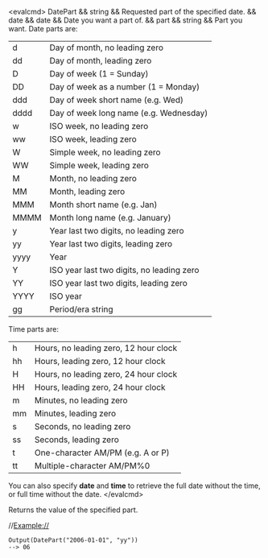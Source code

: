 \<evalcmd\> DatePart && string && Requested part of the specified date. && date && date && Date you want a part of. && part && string && Part you want. Date parts are:

|      |                                           |
|------|-------------------------------------------|
| d    | Day of month, no leading zero             |
| dd   | Day of month, leading zero                |
| D    | Day of week (1 = Sunday)                  |
| DD   | Day of week as a number (1 = Monday)      |
| ddd  | Day of week short name (e.g. Wed)         |
| dddd | Day of week long name (e.g. Wednesday)    |
| w    | ISO week, no leading zero                 |
| ww   | ISO week, leading zero                    |
| W    | Simple week, no leading zero              |
| WW   | Simple week, leading zero                 |
| M    | Month, no leading zero                    |
| MM   | Month, leading zero                       |
| MMM  | Month short name (e.g. Jan)               |
| MMMM | Month long name (e.g. January)            |
| y    | Year last two digits, no leading zero     |
| yy   | Year last two digits, leading zero        |
| yyyy | Year                                      |
| Y    | ISO year last two digits, no leading zero |
| YY   | ISO year last two digits, leading zero    |
| YYYY | ISO year                                  |
| gg   | Period/era string                         |

Time parts are:

|     |                                       |
|-----|---------------------------------------|
| h   | Hours, no leading zero, 12 hour clock |
| hh  | Hours, leading zero, 12 hour clock    |
| H   | Hours, no leading zero, 24 hour clock |
| HH  | Hours, leading zero, 24 hour clock    |
| m   | Minutes, no leading zero              |
| mm  | Minutes, leading zero                 |
| s   | Seconds, no leading zero              |
| ss  | Seconds, leading zero                 |
| t   | One-character AM/PM (e.g. A or P)     |
| tt  | Multiple-character AM/PM%0            |

You can also specify **date** and **time** to retrieve the full date without the time, or full time without the date. \</evalcmd\>

Returns the value of the specified part.

//<Example://>

    Output(DatePart("2006-01-01", "yy"))
    --> 06
